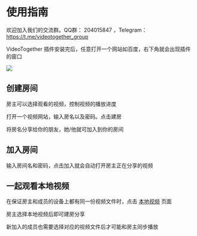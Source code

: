 # 使用指南

欢迎加入我们的交流群。QQ群： 204015847 ，Telegram：https://t.me/videotogether_group

VideoTogether 插件安装完后，任意打开一个网站如百度，右下角就会出现插件的窗口

<img src="/examples/vt_window.png" style="max-width: 300px;">

## 创建房间

房主可以选择观看的视频，控制视频的播放进度

打开一个视频网站，输入房名以及密码。点击建房

将房名分享给你的朋友，她/他就可加入到你的房间

## 加入房间

输入房间名和密码，点击加入就会自动打开房主正在分享的视频


## 一起观看本地视频

在保证房主和成员的设备上都有同一份视频文件时，点击 [本地视频](../guide/local) 页面

房主选择本地视频后即可建房分享

新加入的成员也需要选择对应的视频文件后才可能和房主同步播放
